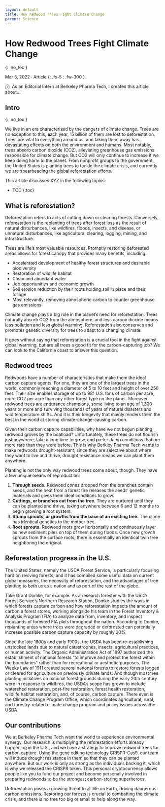 ```yaml
---
layout: default
title: How Redwood Trees Fight Climate Change
parent: Science
---
```


# How Redwood Trees Fight Climate Change
{: .no_toc }

Mar 5, 2022 ∙ Article
{: .fs-5 : .fw-300 }

<span class="icon">&#9432;</span>&nbsp;&nbsp;As an Editorial Intern at Berkeley Pharma Tech, I created this article about...

## Intro
{: .no_toc }

We live in an era characterized by the dangers of climate change. Trees are no exception to this; each year, 15 billion of them are lost to deforestation. Trees are vital to everything around us, and taking them away has devastating effects on both the environment and humans. Most notably, trees absorb carbon dioxide (CO2), alleviating greenhouse gas emissions responsible for climate change. But CO2 will only continue to increase if we keep doing harm to the planet. From nonprofit groups to the government, the United States is planting trees to tackle the climate crisis, and currently we are spearheading the global reforestation efforts.

This article discusses XYZ in the following topics:

- TOC
{:toc} 

## What is reforestation?

Deforestation refers to acts of cutting down or clearing forests. Conversely, reforestation is the replanting of trees after forest loss as the result of natural disturbances, like wildfires, floods, insects, and disease, or unnatural disturbances, like agricultural clearing, logging, mining, and infrastructure.

Trees are life’s most valuable resources. Promptly restoring deforested areas allows for forest canopy that provides many benefits, including:

*   Accelerated development of healthy forest structures and desirable biodiversity
*   Restoration of wildlife habitat
*   Clean and abundant water
*   Job opportunities and economic growth
*   Soil erosion reduction by their roots holding soil in place and their foliage
*   Most relevantly, removing atmospheric carbon to counter greenhouse gas emissions

Climate change plays a big role in the planet’s need for reforestation. Trees naturally absorb CO2 from the atmosphere, and less carbon dioxide means less pollution and less global warming. Reforestation also conserves and promotes genetic diversity for trees to adapt to a changing climate.

It goes without saying that reforestation is a crucial tool in the fight against global warming, but are all trees a good fit for the carbon-capturing job? We can look to the California coast to answer this question.

## Redwood trees

Redwoods have a number of characteristics that make them the ideal carbon capture agents. For one, they are one of the largest trees in the world, commonly reaching a diameter of 5 to 10 feet and height of over 250 feet. Their size enables storage of up to 981 U.S. tons of carbon per acre, more CO2 per acre than any other forest type on the planet. Moreover, redwood trees are endurance champions, some living to an age of 1,300 years or more and surviving thousands of years of natural disasters and wild temperature shifts. And it is their longevity that mainly renders them the best in the world at storing climate-change-causing carbon.

Given their carbon capture capabilities, why have we not begun planting redwood groves by the boatload? Unfortunately, these trees do not flourish just anywhere, take a long time to grow, and prefer damp conditions that are more rare than they were before. This is why Berkley Pharma Tech wants to make redwoods drought-resistant; since they are selective about where they want to live and thrive, drought resistance means we can plant them anywhere.

Planting is not the only way redwood trees come about, though. They have a few unique means of reproduction:

1.  **Through seeds.** Redwood cones dropped from the branches contain seeds, and the heat from a forest fire releases the seeds’ genetic materials and gives them ideal conditions to grow.
2.  **Cuttings, or branches cut from the tree.** They are nurtured until they can be planted and thrive, taking anywhere between 6 and 12 months to begin growing a root system.
3.  **Stump sprouts, or growths from the base of an existing tree.** The clone has identical genetics to the mother tree.
4.  **Root sprouts.** Redwood roots grow horizontally and continuously layer as new sediment piles on top of them during floods. Once new growth sprouts from the surface roots, there is essentially an identical twin tree neighboring the original.

## Reforestation progress in the U.S.

The United States, namely the USDA Forest Service, is particularly focusing hard on reviving forests, and it has compiled some useful data on current global measures, the necessity of reforestation, and the advantages of tree planting to both us as a nation and as part of the rest of the globe.

Take Grant Domke, for example. As a research forester with the USDA Forest Service’s Northern Research Station, Domke studies the ways in which forests capture carbon and how reforestation impacts the amount of carbon a forest stores, working alongside his team in the Forest Inventory & Analysis Program (FIA) to analyze data from, inventory, and inspect thousands of forested FIA plots throughout the nation. According to Domke, replanting areas where trees were degraded or deforested can potentially increase possible carbon capture capacity by roughly 20%.

Since the late 1800s and early 1900s, the USDA has been re-establishing unstocked lands due to natural catastrophes, insects, agricultural practices, or human activity. The Organic Administration Act of 1897 authorized the establishment of national forests “to improve and protect the forest within the boundaries” rather than for recreational or aesthetic purposes. The Weeks Law of 1911 created several national forests to restore forests logged or cleared for agriculture on previously private lands. And though most tree planting initiatives on national forest grounds during the early 20th century were in response to wildfires, the USDA’s scope has grown to include watershed restoration, post-fire restoration, forest health restoration, wildlife habitat restoration, and, of course, carbon capture. There even is the Climate Change Program Office, which coordinates agricultural, rural, and forestry-related climate change program and policy issues across the USDA.

## Our contributions

We at Berkeley Pharma Tech want the world to experience environmental synergy. Our research is multiplying the reforestation efforts already happening in the U.S., and we have a strategy to improve redwood trees for carbon capture. Using the gene editing technology CRISPR-Cas9, our team will induce drought resistance in them so that they can be planted anywhere. But our work is only as strong as the individuals backing it, which is why we released the CRISPR token. This personal cryptocurrency allows people like you to fund our project and become personally involved in preparing redwoods to be the strongest carbon-storing superheroes.

Deforestation poses a growing threat to all life on Earth, driving dangerous carbon emissions. Restoring our forests is crucial to combatting the climate crisis, and there is no tree too big or small to help along the way.
